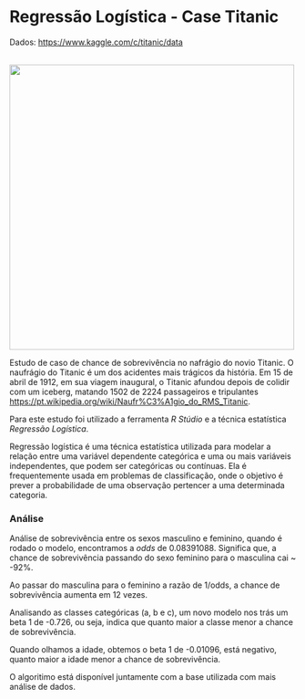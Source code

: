 # Regressão Logística - Case Titanic

Dados: <https://www.kaggle.com/c/titanic/data>

<br>
<div align="left">
<img src="https://github.com/MendesRamon/Regressao_Logistica_Titanic/assets/141190770/8aed31f2-6982-40c8-9ce5-52d725a5aa0c" width="500px" />
<div/>


Estudo de caso de chance de sobrevivência no nafrágio do novio Titanic. O naufrágio do Titanic é um dos acidentes mais trágicos da história. Em 15 de abril de 1912, em sua viagem inaugural, o Titanic afundou depois de colidir com um iceberg, matando 1502 de 2224 passageiros e tripulantes <https://pt.wikipedia.org/wiki/Naufr%C3%A1gio_do_RMS_Titanic>.

Para este estudo foi utilizado a ferramenta *R Stúdio* e a  técnica estatística *Regressão Logística*.

Regressão logística é uma técnica estatística utilizada para modelar a relação entre uma variável dependente categórica e uma ou mais variáveis independentes, que podem ser categóricas ou contínuas. Ela é frequentemente usada em problemas de classificação, onde o objetivo é prever a probabilidade de uma observação pertencer a uma determinada categoria.

### Análise

Análise de sobrevivência entre os sexos masculino e feminino, quando é rodado o modelo, encontramos a *odds* de 0.08391088. Significa que, a chance de sobrevivência passando do sexo feminino para o masculina cai ~ -92%.

Ao passar do masculina para o feminino a razão de 1/odds, a chance de sobrevivência aumenta em 12 vezes.

Analisando as classes categóricas (a, b e c), um novo modelo nos trás um beta 1 de -0.726, ou seja, indica que quanto maior a classe menor a chance de sobrevivência.

Quando olhamos a idade, obtemos o beta 1 de -0.01096, está negativo, quanto maior a idade menor a chance de sobrevivência.

O algoritimo está disponível juntamente com a base utilizada com mais análise de dados.
